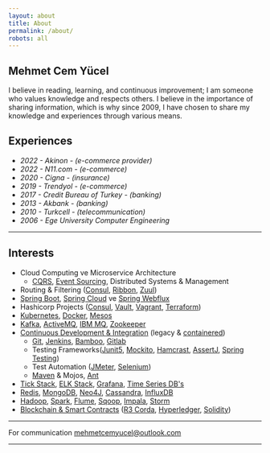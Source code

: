 ```yaml
---
layout: about
title: About
permalink: /about/
robots: all
---
```

## Mehmet Cem Yücel
I believe in reading, learning, and continuous improvement; I am someone who values knowledge and respects others. I believe in the importance of sharing information, which is why since 2009, I have chosen to share my knowledge and experiences through various means.

## Experiences
- *2022 - Akinon - (e-commerce provider)*
- *2022 - N11.com - (e-commerce)*
- *2020 - Cigna - (insurance)*
- *2019 - Trendyol - (e-commerce)*
- *2017 - Credit Bureau of Turkey - (banking)*
- *2013 - Akbank - (banking)*
- *2010 - Turkcell - (telecommunication)*
- *2006 - Ege University Computer Engineering*

---

## Interests

- Cloud Computing ve Microservice Architecture
	- [CQRS](https://martinfowler.com/bliki/CQRS.html), [Event Sourcing](https://martinfowler.com/eaaDev/EventSourcing.html), Distributed Systems & Management
- Routing & Filtering ([Consul](https://www.consul.io/), [Ribbon](https://github.com/Netflix/ribbon), [Zuul](https://github.com/Netflix/zuul))
- [Spring Boot](http://spring.io/projects/spring-boot), [Spring Cloud](http://spring.io/projects/spring-cloud) ve [Spring Webflux](https://docs.spring.io/spring/docs/current/spring-framework-reference/web-reactive.html)
- Hashicorp Projects ([Consul](https://www.consul.io/), [Vault](https://www.vaultproject.io/), [Vagrant](https://www.vagrantup.com/), [Terraform](https://www.terraform.io/))
- [Kubernetes](https://kubernetes.io/), [Docker](https://www.docker.com/), [Mesos](http://mesos.apache.org/)
- [Kafka](https://kafka.apache.org/), [ActiveMQ](http://activemq.apache.org/), [IBM MQ](https://www.ibm.com/tr-tr/products/mq), [Zookeeper](https://zookeeper.apache.org/)
- [Continuous Development & Integration](https://en.wikipedia.org/wiki/CI/CD) (legacy & [containered](https://docs.docker.com/registry/))
	- [Git](https://git-scm.com/), [Jenkins](https://jenkins.io/), [Bamboo](https://www.atlassian.com/software/bamboo), [Gitlab](https://about.gitlab.com/)
	- Testing Frameworks([Junit5](https://junit.org/junit5/), [Mockito](https://site.mockito.org/), [Hamcrast](http://hamcrest.org/), [AssertJ](http://joel-costigliola.github.io/assertj/), [Spring Testing](https://docs.spring.io/spring/docs/current/spring-framework-reference/testing.html))
	- Test Automation ([JMeter](https://jmeter.apache.org/), [Selenium](https://www.seleniumhq.org/))
	- [Maven](https://maven.apache.org/) & Mojos, [Ant](https://ant.apache.org/)
- [Tick Stack](https://www.influxdata.com/time-series-platform/), [ELK Stack](https://www.elastic.co/elk-stack), [Grafana](https://grafana.com/), [Time Series DB's](https://www.influxdata.com/)
- [Redis](https://redis.io/), [MongoDB](https://www.mongodb.com/), [Neo4J](https://neo4j.com/), [Cassandra](http://cassandra.apache.org/), [InfluxDB
](https://www.influxdata.com/)
- [Hadoop](https://hadoop.apache.org/), [Spark](https://spark.apache.org/), [Flume](https://flume.apache.org/), [Sqoop](http://sqoop.apache.org/), [Impala](https://impala.apache.org/), [Storm](http://storm.apache.org/)
- [Blockchain & Smart Contracts](http://blockchainturk.net/) ([R3 Corda](https://www.r3.com/corda-platform/), [Hyperledger](https://www.hyperledger.org/), [Solidity](https://solidity.readthedocs.io/))


---

For communication [mehmetcemyucel@outlook.com](mailto:mehmetcemyucel@outlook.com) 

---
